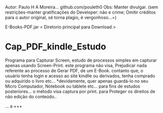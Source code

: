 
Autor: Paulo H A Moreira... 
github.com/pouleth0 
Obs: Manter divulgar. (sem restrições-manter gratificações do Developer: não e crime; 
Omitir créditos para o autor original, sé torna plagio, é vergonhoso...=)

 
 E-Books-PDF.jar   < Diretorio principal para Download.>
 
# Cap_PDF_kindle_Estudo
Programa para Capturar Screen, estudo de  processos simples em capturar apenas usando Screen-Print.
este programa não visa, Prejudicar nada referente ao processo de Gerar PDF, de um E-Book. contanto que, o usuário tenha login e acesso ao site kindlle ou derivados, tenha comprado ou adquirido o livro etc... 
*devidamente, quer apenas guardá-lo no seu Micro Computador, Notebook ou tablete etc... 
para fins de estudos posteriores... 
o método visa captura por print. 
para Proteger os direitos de não edição do conteúdo.. 

... a +++
